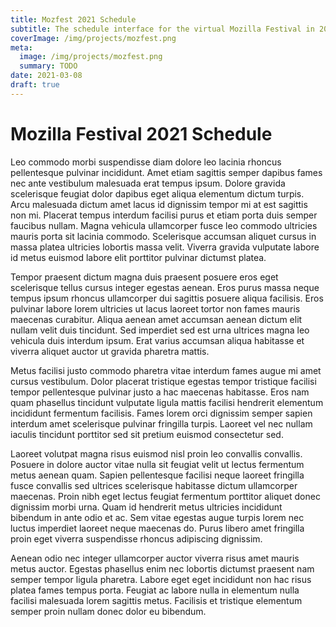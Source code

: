 ```yaml
---
title: Mozfest 2021 Schedule
subtitle: The schedule interface for the virtual Mozilla Festival in 2021
coverImage: /img/projects/mozfest.png
meta:
  image: /img/projects/mozfest.png
  summary: TODO
date: 2021-03-08
draft: true
---
```


# Mozilla Festival 2021 Schedule

Leo commodo morbi suspendisse diam dolore leo lacinia rhoncus pellentesque pulvinar incididunt. Amet etiam sagittis semper dapibus fames nec ante vestibulum malesuada erat tempus ipsum. Dolore gravida scelerisque feugiat dolor dapibus eget aliqua elementum dictum turpis. Arcu malesuada dictum amet lacus id dignissim tempor mi at est sagittis non mi. Placerat tempus interdum facilisi purus et etiam porta duis semper faucibus nullam. Magna vehicula ullamcorper fusce leo commodo ultricies mauris porta sit lacinia commodo. Scelerisque accumsan aliquet cursus in massa platea ultricies lobortis massa velit. Viverra gravida vulputate labore id metus euismod labore elit porttitor pulvinar dictumst platea.

Tempor praesent dictum magna duis praesent posuere eros eget scelerisque tellus cursus integer egestas aenean. Eros purus massa neque tempus ipsum rhoncus ullamcorper dui sagittis posuere aliqua facilisis. Eros pulvinar labore lorem ultricies ut lacus laoreet tortor non fames mauris maecenas curabitur. Aliqua aenean amet accumsan aenean dictum elit nullam velit duis tincidunt. Sed imperdiet sed est urna ultrices magna leo vehicula duis interdum ipsum. Erat varius accumsan aliqua habitasse et viverra aliquet auctor ut gravida pharetra mattis.

Metus facilisi justo commodo pharetra vitae interdum fames augue mi amet cursus vestibulum. Dolor placerat tristique egestas tempor tristique facilisi tempor pellentesque pulvinar justo a hac maecenas habitasse. Eros nam quam phasellus tincidunt vulputate ligula mattis facilisi hendrerit elementum incididunt fermentum facilisis. Fames lorem orci dignissim semper sapien interdum amet scelerisque pulvinar fringilla turpis. Laoreet vel nec nullam iaculis tincidunt porttitor sed sit pretium euismod consectetur sed.

Laoreet volutpat magna risus euismod nisl proin leo convallis convallis. Posuere in dolore auctor vitae nulla sit feugiat velit ut lectus fermentum metus aenean quam. Sapien pellentesque facilisi neque laoreet fringilla fusce convallis sed ultrices scelerisque habitasse dictum ullamcorper maecenas. Proin nibh eget lectus feugiat fermentum porttitor aliquet donec dignissim morbi urna. Quam id hendrerit metus ultricies incididunt bibendum in ante odio et ac. Sem vitae egestas augue turpis lorem nec luctus imperdiet laoreet neque maecenas do. Purus libero amet fringilla proin eget viverra suspendisse rhoncus adipiscing dignissim.

Aenean odio nec integer ullamcorper auctor viverra risus amet mauris metus auctor. Egestas phasellus enim nec lobortis dictumst praesent nam semper tempor ligula pharetra. Labore eget eget incididunt non hac risus platea fames tempus porta. Feugiat ac labore nulla in elementum nulla facilisi malesuada lorem sagittis metus. Facilisis et tristique elementum semper proin nullam donec dolor eu bibendum.
